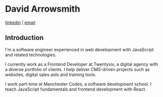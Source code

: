 # David Arrowsmith

[linkedin](https://www.linkedin.com/in/david-arrowsmith/) | [email](devarrowsmith@gmail.com)

## Introduction

I'm a software engineer experienced in web development with JavaScript and related technologies.

I currently work as a Frontend Developer at Twentysix, a digital agency with a diverse portfolio of clients. I help deliver CMS-driven projects such as websites, digital sales aids and training tools.

I work part-time at Manchester Codes, a software development school. I teach JavaScript fundamentals and frontend development with React.
